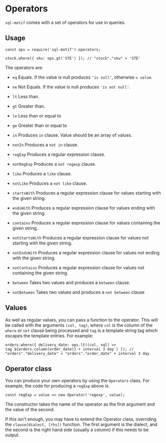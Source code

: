 # Operators

`sql-motif` comes with a set of operators for use in queries.

## Usage

```
const ops = require('sql-motif').operators;

stock.where({ sku: ops.gt('STE') }); // "stock"."sku" > 'STE'
```

The operators are:

* `eq` Equals. If the value is null produces `'is null'`, otherwise `= value`.

* `ne` Not Equals. If the value is null produces `'is not null'`.

* `lt` Less than.

* `gt` Greater than.

* `le` Less than or equal to

* `ge` Greater than or equal to

* `in` Produces `in` clause. Value should be an array of values.

* `notIn` Produces a `not in` clause.

* `regExp` Produces a regular expression clause.

* `notRegExp` Produces a `not regexp` clause.

* `like` Produces a `like` clause.

* `notLike` Produces a `not like` clause.

* `startsWith` Produces a regular expression clause for values starting with the given string.

* `endsWith` Produces a regular expression clause for values ending with the given string.

* `contains` Produces a regular expression clause for values containing the given string.

* `notStartsWith` Produces a regular expression clause for values not starting with the given string.

* `notEndsWith` Produces a regular expression clause for values not ending with the given string.

* `notContains` Produces a regular expression clause for values not containing the given string.

* `between` Takes two values and produces a `between` clause.

* `notBetween` Takes two values and produces a `not between` clause

## Values

As well as regular values, you can pass a function to the operator. This will be called with the arguments `(col, tag)`, where `col` is the column of the `where` or `set`
clause being processed and `tag` is a template string tag which escapes the template entries. For example:

```
orders.where({ delivery_date: ops.lt((col, sql) => tag`${orders.column(order_date)} + interval 3 day`) }); // "orders"."delivery_date" < "orders"."order_date" + interval 3 day
```

## Operator class

You can produce your own operators by using the `Operators` class. For example, the code for producing a `regExp` above is:

```
const regExp = value => new Operator('regexp', value);
```

The constructor takes the name of the operator as the first argument and the value of the second.

If this isn't enough, you may have to extend the Operator class, overriding the `clause(dialect, [rhs])` function. The first argument is the dialect, and the second is the right hand side (usually a column) if this needs to be output.
